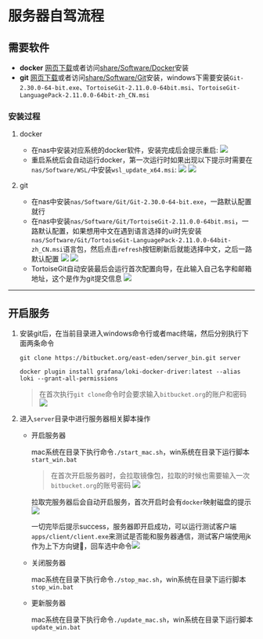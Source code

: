 # 服务器自驾流程

## 需要软件
- **docker** [网页下载](https://www.docker.com/get-started)或者访问[share/Software/Docker](nas.diandian.info/Software/Docker/)安装
- **git** [网页下载](https://tortoisegit.org)或者访问[share/Software/Git](nas.diandian.info/Software/Docker/)安装，windows下需要安装`Git-2.30.0-64-bit.exe`、`TortoiseGit-2.11.0.0-64bit.msi`、`TortoiseGit-LanguagePack-2.11.0.0-64bit-zh_CN.msi`

### 安装过程
1. docker
   * 在nas中安装对应系统的docker软件，安装完成后会提示重启: ![](doc/image/self1.png)
   * 重启系统后会自动运行docker，第一次运行时如果出现以下提示时需要在`nas/Software/WSL/`中安装`wsl_update_x64.msi`: 
    ![](doc/image/self2.png)
    ![](doc/image/self3.png)

2. git
   * 在nas中安装`nas/Software/Git/Git-2.30.0-64-bit.exe`，一路默认配置就行
   * 在nas中安装`nas/Software/Git/TortoiseGit-2.11.0.0-64bit.msi`，一路默认配置，如果想用中文在遇到语言选择的ui时先安装`nas/Software/Git/TortoiseGit-LanguagePack-2.11.0.0-64bit-zh_CN.msi`语言包，然后点击`refresh`按钮刷新后就能选择中文，之后一路默认配置
    ![](doc/image/self4.png)
    ![](doc/image/self5.png)
   * TortoiseGit自动安装最后会运行首次配置向导，在此输入自己名字和邮箱地址，这个是作为git提交信息
    ![](doc/image/self6.png)
   
----------------------

## 开启服务
1. 安装git后，在当前目录进入windows命令行或者mac终端，然后分别执行下面两条命令

    ```
    git clone https://bitbucket.org/east-eden/server_bin.git server

    docker plugin install grafana/loki-docker-driver:latest --alias loki --grant-all-permissions
    ```

    > 在首次执行`git clone`命令时会要求输入`bitbucket.org`的账户和密码 ![](doc/image/self7.png)

2. 进入`server`目录中进行服务器相关脚本操作

    * 开启服务器

        mac系统在目录下执行命令`./start_mac.sh`，win系统在目录下运行脚本`start_win.bat`
        > 在首次开启服务器时，会拉取镜像包，拉取的时候也需要输入一次`bitbucket.org`的账号密码 ![](doc/image/self8.png)

        拉取完服务器后会自动开启服务，首次开启时会有`docker`映射磁盘的提示 ![](doc/image/self9.png)

        一切完毕后提示success，服务器即开启成功，可以运行测试客户端`apps/client/client.exe`来测试是否能和服务器通信，测试客户端使用jk作为上下方向键，回车选中命令![](doc/image/self10.png)

    * 关闭服务器
     
        mac系统在目录下执行命令`./stop_mac.sh`，win系统在目录下运行脚本`stop_win.bat`

    * 更新服务器

        mac系统在目录下执行命令`./update_mac.sh`，win系统在目录下运行脚本`update_win.bat`

